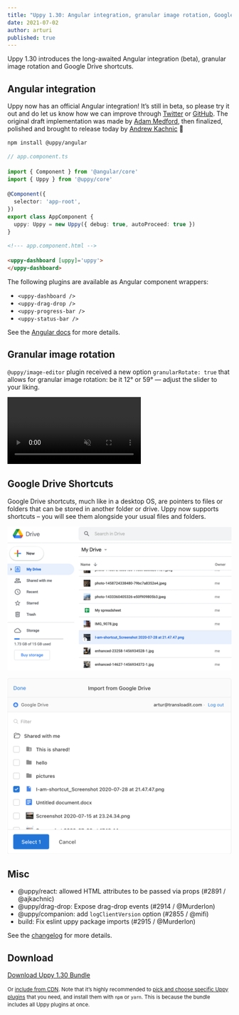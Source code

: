```yaml
---
title: "Uppy 1.30: Angular integration, granular image rotation, Google Drive shortcuts"
date: 2021-07-02
author: arturi
published: true
---
```


Uppy 1.30 introduces the long-awaited Angular integration (beta), granular image rotation and Google Drive shortcuts.

<!--more-->

## Angular integration

Uppy now has an official Angular integration! It’s still in beta, so please try it out and do let us know how we can improve through [Twitter](https://mobile.twitter.com/uppy\_io/) or [GitHub](https://github.com/transloadit/uppy). The original draft implementation was made by [Adam Medford](https://github.com/adammedford), then finalized, polished and brought to release today by [Andrew Kachnic](https://github.com/ajkachnic) 👏

```sh
npm install @uppy/angular
```

```ts
// app.component.ts

import { Component } from '@angular/core'
import { Uppy } from '@uppy/core'

@Component({
  selector: 'app-root',
})
export class AppComponent {
  uppy: Uppy = new Uppy({ debug: true, autoProceed: true })
}
```

```html
<!--- app.component.html -->

<uppy-dashboard [uppy]='uppy'>
</uppy-dashboard>
```

The following plugins are available as Angular component wrappers:

*   `<uppy-dashboard />`
*   `<uppy-drag-drop />`
*   `<uppy-progress-bar />`
*   `<uppy-status-bar />`

See the [Angular docs](/docs/angular/) for more details.

## Granular image rotation

`@uppy/image-editor` plugin received a new option `granularRotate: true` that allows for granular image rotation: be it 12° or 59° — adjust the slider to your liking.

<video alt="" muted autoplay loop>
  <source src="/images/blog/1.30/granular-rotation.mp4" type="video/mp4">
  Your browser does not support the video tag: https://uppy.io/images/blog/1.30/granular-rotation.mp4
</video>

## Google Drive Shortcuts

Google Drive shortcuts, much like in a desktop OS, are pointers to files or folders that can be stored in another folder or drive. Uppy now supports shortcuts – you will see them alongside your usual files and folders.

![](/images/blog/1.30/drive-shortcut.png)

![](/images/blog/1.30/uppy-shortcut.png)

## Misc

*   @uppy/react: allowed HTML attributes to be passed via props (#2891 / @ajkachnic)
*   @uppy/drag-drop: Expose drag-drop events (#2914 / @Murderlon)
*   @uppy/companion: add `logClientVersion` option (#2855 / @mifi)
*   build: Fix eslint uppy package imports (#2915 / @Murderlon)

See the [changelog](https://github.com/transloadit/uppy/blob/master/CHANGELOG.md#1300) for more details.

## Download

<a class="TryButton" href="https://releases.transloadit.com/uppy/v1.29.1/uppy-v1.30.0.zip">Download Uppy 1.30 Bundle</a>

<small>Or [include from CDN](https://uppy.io/docs/). Note that it’s highly recommended to [pick and choose specific Uppy plugins](https://uppy.io/docs/plugins/#package-list) that you need, and install them with `npm` or `yarn`. This is because the bundle includes all Uppy plugins at once.</small>
